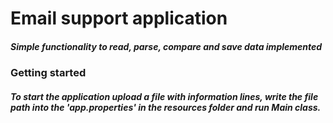# Email support application
##### Simple functionality to read, parse, compare and save data implemented

### Getting started
##### To start the application upload a file with information lines, write the file path into the 'app.properties' in the resources folder and run Main class.